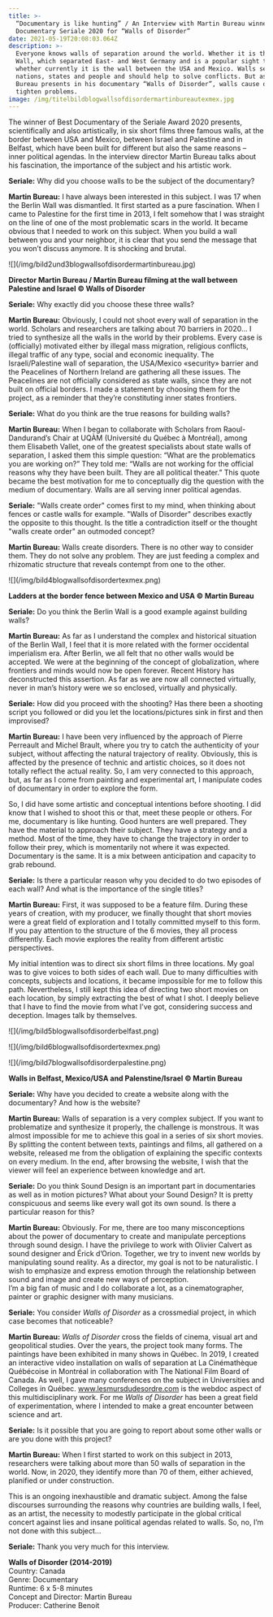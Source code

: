 ```yaml
---
title: >-
  “Documentary is like hunting” / An Interview with Martin Bureau winner Best
  Documentary Seriale 2020 for “Walls of Disorder” 
date: 2021-05-19T20:08:03.064Z
description: >-
  Everyone knows walls of separation around the world. Whether it is the Berlin
  Wall, which separated East- and West Germany and is a popular sight today or
  whether currently it is the wall between the USA and Mexico. Walls separate
  nations, states and people and should help to solve conflicts. But as Martin
  Bureau presents in his documentary “Walls of Disorder”, walls cause or rather
  tighten problems. 
image: /img/titelbildblogwallsofdisordermartinbureautexmex.jpg
---
```

The winner of Best Documentary of the Seriale Award 2020 presents, scientifically and also artistically, in six short films three famous walls, at the border between USA and Mexico, between Israel and Palestine and in Belfast, which have been built for different but also the same reasons – inner political agendas. In the interview director Martin Bureau talks about his fascination, the importance of the subject and his artistic work.



**Seriale:** Why did you choose walls to be the subject of the documentary?

**Martin Bureau:** I have always been interested in this subject. I was 17 when the Berlin Wall was dismantled. It first started as a pure fascination. When I came to Palestine for the first time in 2013, I felt somehow that I was straight on the line of one of the most problematic scars in the world. It became obvious that I needed to work on this subject. When you build a wall between you and your neighbor, it is clear that you send the message that you won’t discuss anymore. It is shocking and brutal.



!\[](/img/bild2und3blogwallsofdisordermartinbureau.jpg)



**Director Martin Bureau / Martin Bureau filming at the wall between Palestine and Israel © Walls of Disorder**



**Seriale:** Why exactly did you choose these three walls? 

**Martin Bureau:** Obviously, I could not shoot every wall of separation in the world. Scholars and researchers are talking about 70 barriers in 2020... I tried to synthesize all the walls in the world by their problems. Every case is (officially) motivated either by illegal mass migration, religious conflicts, illegal traffic of any type, social and economic inequality. The Israeli/Palestine wall of separation, the USA/Mexico «security» barrier and the Peacelines of Northern Ireland are gathering all these issues. The Peacelines are not officially considered as state walls, since they are not built on official borders. I made a statement by choosing them for the project, as a reminder that they’re constituting inner states frontiers.





**Seriale:** What do you think are the true reasons for building walls?

**Martin Bureau:** When I began to collaborate with Scholars from Raoul-Dandurand’s Chair at UQÀM (Université du Québec à Montréal), among them Elisabeth Vallet, one of the greatest specialists about state walls of separation, I asked them this simple question: “What are the problematics you are working on?” They told me: “Walls are not working for the official reasons why they have been built. They are all political theater.” This quote became the best motivation for me to conceptually dig the question with the medium of documentary. Walls are all serving inner political agendas. 





**Seriale:** "Walls create order" comes first to my mind, when thinking about fences or castle walls for example. "Walls of Disorder" describes exactly the opposite to this thought. Is the title a contradiction itself or the thought "walls create order" an outmoded concept?

**Martin Bureau:** Walls create disorders. There is no other way to consider them. They do not solve any problem. They are just feeding a complex and rhizomatic structure that reveals contempt from one to the other.



!\[](/img/bild4blogwallsofdisordertexmex.png)



**Ladders at the border fence between Mexico and USA © Martin Bureau**



**Seriale:** Do you think the Berlin Wall is a good example against building walls?

**Martin Bureau:** As far as I understand the complex and historical situation of the Berlin Wall, I feel that it is more related with the former occidental imperialism era. After Berlin, we all felt that no other walls would be accepted. We were at the beginning of the concept of globalization, where frontiers and minds would now be open forever. Recent History has deconstructed this assertion. As far as we are now all connected virtually, never in man’s history were we so enclosed, virtually and physically. 





**Seriale:** How did you proceed with the shooting? Has there been a shooting script you followed or did you let the locations/pictures sink in first and then improvised?

**Martin Bureau:** I have been very influenced by the approach of Pierre Perreault and Michel Brault, where you try to catch the authenticity of your subject, without affecting the natural trajectory of reality. Obviously, this is affected by the presence of technic and artistic choices, so it does not totally reflect the actual reality. So, I am very connected to this approach, but, as far as I come from painting and experimental art, I manipulate codes of documentary in order to explore the form. 

So, I did have some artistic and conceptual intentions before shooting. I did know that I wished to shoot this or that, meet these people or others. For me, documentary is like hunting. Good hunters are well prepared. They have the material to approach their subject. They have a strategy and a method. Most of the time, they have to change the trajectory in order to follow their prey, which is momentarily not where it was expected. Documentary is the same. It is a mix between anticipation and capacity to grab rebound.





**Seriale:** Is there a particular reason why you decided to do two episodes of each wall? And what is the importance of the single titles?

**Martin Bureau:** First, it was supposed to be a feature film. During these years of creation, with my producer, we finally thought that short movies were a great field of exploration and I totally committed myself to this form. If you pay attention to the structure of the 6 movies, they all process differently. Each movie explores the reality from different artistic perspectives.

My initial intention was to direct six short films in three locations. My goal was to give voices to both sides of each wall. Due to many difficulties with concepts, subjects and locations, it became impossible for me to follow this path. Nevertheless, I still kept this idea of directing two short movies on each location, by simply extracting the best of what I shot. I deeply believe that I have to find the movie from what I’ve got, considering success and deception. Images talk by themselves. 



!\[](/img/bild5blogwallsofdisorderbelfast.png)

!\[](/img/bild6blogwallsofdisordertexmex.png)

!\[](/img/bild7blogwallsofdisorderpalestine.png)



**Walls in Belfast, Mexico/USA and Palenstine/Israel © Martin Bureau**





**Seriale:** Why have you decided to create a website along with the documentary? And how is the website?

**Martin Bureau:** Walls of separation is a very complex subject. If you want to problematize and synthesize it properly, the challenge is monstrous. It was almost impossible for me to achieve this goal in a series of six short movies. By splitting the content between texts, paintings and films, all gathered on a website, released me from the obligation of explaining the specific contexts on every medium. In the end, after browsing the website, I wish that the viewer will feel an experience between knowledge and art.





**Seriale:** Do you think Sound Design is an important part in documentaries as well as in motion pictures? What about your Sound Design? It is pretty conspicuous and seems like every wall got its own sound. Is there a particular reason for this?

**Martin Bureau:** Obviously. For me, there are too many misconceptions about the power of documentary to create and manipulate perceptions through sound design. I have the privilege to work with Olivier Calvert as sound designer and Érick d’Orion. Together, we try to invent new worlds by manipulating sound reality. As a director, my goal is not to be naturalistic. I wish to emphasize and express emotion through the relationship between sound and image and create new ways of perception.\
I’m a big fan of music and I do collaborate a lot, as a cinematographer, painter or graphic designer with many musicians. 





**Seriale:** You consider _Walls of Disorder_ as a crossmedial project, in which case becomes that noticeable?

**Martin Bureau:** _Walls of Disorder_ cross the fields of cinema, visual art and geopolitical studies. Over the years, the project took many forms. The paintings have been exhibited in many shows in Québec. In 2019, I created an interactive video installation on walls of separation at La Cinémathèque Québécoise in Montréal in collaboration with The National Film Board of Canada. As well, I gave many conferences on the subject in Universities and Colleges in Québec. www.lesmursdudesordre.com is the webdoc aspect of this multidisciplinary work. For me _Walls of Disorder_ has been a great field of experimentation, where I intended to make a great encounter between science and art.





**Seriale:** Is it possible that you are going to report about some other walls or are you done with this project?

**Martin Bureau:** When I first started to work on this subject in 2013, researchers were talking about more than 50 walls of separation in the world. Now, in 2020, they identify more than 70 of them, either achieved, planified or under construction.

This is an ongoing inexhaustible and dramatic subject. Among the false discourses surrounding the reasons why countries are building walls, I feel, as an artist, the necessity to modestly participate in the global critical concert against lies and insane political agendas related to walls. So, no, I’m not done with this subject...



**Seriale:** Thank you very much for this interview.



**Walls of Disorder (2014-2019)**\
Country: Canada\
Genre: Documentary\
Runtime: 6 x 5-8 minutes\
Concept and Director: Martin Bureau\
Producer: Catherine Benoit
